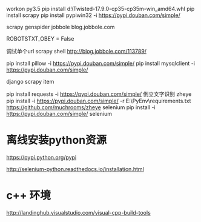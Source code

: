 workon py3.5
pip install d:\Twisted-17.9.0-cp35-cp35m-win_amd64.whl
pip install  scrapy
pip install pypiwin32 -i https://pypi.douban.com/simple/

scrapy genspider jobbole blog.jobbole.com

ROBOTSTXT_OBEY = False

调试单个url
scrapy shell http://blog.jobbole.com/113789/

pip install pillow -i https://pypi.douban.com/simple/
pip install mysqlclient -i https://pypi.douban.com/simple/

django scrapy item


pip install requests -i https://pypi.douban.com/simple/
倒立文字识别
zheye
pip install -i https://pypi.douban.com/simple/ -r E:\PyEnv\requirements.txt
https://github.com/muchrooms/zheye
selenium
pip install -i https://pypi.douban.com/simple/ selenium

# 离线安装python资源
https://pypi.python.org/pypi

http://selenium-python.readthedocs.io/installation.html
# c++ 环境
http://landinghub.visualstudio.com/visual-cpp-build-tools